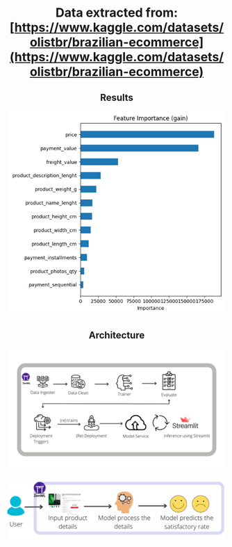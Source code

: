 <div align="center">

# Data extracted from: [https://www.kaggle.com/datasets/olistbr/brazilian-ecommerce](https://www.kaggle.com/datasets/olistbr/brazilian-ecommerce)

## Results
![training_and_deployment_pipeline](_assets/feature_importance_gain.png)

## Architecture
![training_and_deployment_pipeline](_assets/training_and_deployment_pipeline_updated.png)

![training_and_deployment_pipeline](_assets/high_level_overview.png)


</div>
